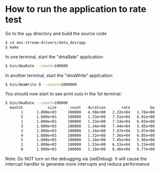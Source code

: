 # How to run the application to rate test

Go to the `app` directory and build the source code
```bash
$ cd aes-stream-drivers/data_dev/app
$ make
```

In one terminal, start the "dmaRate" application:
```bash
$ bin/dmaRate --count=100000
```

In another terminal, start the "dmaWrite" application:
```bash
$ bin/dmaWrite 0 --count=1000000
```

You should now start to see print outs in the 1st terminal:
```bash
$ bin/dmaRate --count=100000
  maxCnt           size      count   duration       rate         bw     Read uS   Return uS
       1      1.000e+03     100000   4.50e+00   2.22e+04   1.78e+08           2           1
       5      1.000e+03     100000   1.33e+00   7.51e+04   6.01e+08           3           1
       1      1.000e+03     100000   1.33e+00   7.54e+04   6.03e+08           2           0
       3      1.000e+03     100000   1.34e+00   7.44e+04   5.95e+08           3           1
       2      1.000e+03     100000   1.34e+00   7.47e+04   5.97e+08           3           1
       4      1.000e+03     100000   1.32e+00   7.56e+04   6.05e+08           3           1
       5      1.000e+03     100000   1.34e+00   7.45e+04   5.96e+08           3           1
       2      1.000e+03     100000   1.53e+00   6.53e+04   5.23e+08           3           1
       6      1.000e+03     100000   1.18e+00   8.46e+04   6.77e+08           3           0
```

Note: Do NOT turn on the debugging via (setDebug).  It will cause the interrupt handler to generate more interrupts and reduce performance
